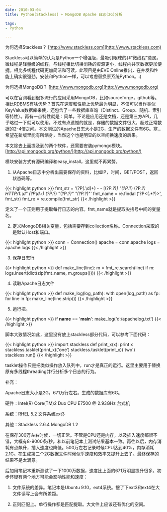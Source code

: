 ```yaml
---
date: 2010-03-04
title: Python(Stackless) + MongoDB Apache 日志(2G)分析

tags:
- Python

---
```


为何选择Stackless？ [http://www.stackless.com](http://www.stackless.com)

Stackless可以简单的认为是Python一个增强版，最吸引眼球的非“微线程”莫属。微线程是轻量级的线程，与线程相比切换消耗的资源更小，线程内共享数据更加便捷。相比多线程代码更加简洁和可读。此项目是由EVE Online推出，在并发和性能上确实很强劲。安装和Python一样，可以考虑替换原系统Python。:)

为何选择MongoDB？ [http://www.mongodb.org](http://www.mongodb.org)

可以在官网看到很多流行的应用采用MongoDB，比如sourceforge，github等。相比RDBMS有啥优势？首先在速度和性能上优势最为明显，不仅可以当作类似KeyValue数据库来使，还包含了一些数据库查询（Distinct、Group、随机、索引等特性）。再有一点特性就是：简单。不论是应用还是文档，还是第三方API，几乎略过一下就可以使用。不过有点遗憾的就是，存储的数据文件很大，超过正常数据的2-4倍之间。本文测试的Apache日志大小是2G，生产的数据文件有6G。寒...希望在新版里能有所缩身，当然这个也是明显的以空间换速度的后果。

本文除去上面提及到的两个软件，还需要安装pymongo模块。[http://api.mongodb.org/python/](http://api.mongodb.org/python/)

模块安装方式有源码编译和easy_install，这里就不再累赘。

1. 从Apache日志中分析出需要保存的资料，比如IP，时间，GET/POST，返回状态码等。

{{< highlight python >}}
fmt_str  = '(?P<ip>[.\d]+) - - \[(?P<time>.*?)\] "(?P<method>.*?) (?P<uri>.*?) HTTP/1.\d" (?P<status>\d+) (?P<length>.*?) "(?P<referere>.*?)" "(?P<agent>.*?)"'
fmt_name = re.findall('\?P<(.*?)>', fmt_str)
fmt_re   = re.compile(fmt_str)
{{< /highlight >}}

定义了一个正则用于提取每行日志的内容。fmt_name就是提取尖括号中间的变量名。

2. 定义MongoDB相关变量，包括需要存到collection名称。Connection采取的是默认Host和端口。

{{< highlight python >}}
conn     = Connection()
apache   = conn.apache
logs     = apache.logs
{{< /highlight >}}

3. 保存日志行

{{< highlight python >}}
def make_line(line):
    m = fmt_re.search(line)
    if m:
        logs.insert(dict(zip(fmt_name, m.groups())))
{{< /highlight >}}

4. 读取Apache日志文件

{{< highlight python >}}
def make_log(log_path):
    with open(log_path) as fp:
        for line in fp:
            make_line(line.strip())
{{< /highlight >}}

5. 运行把。

{{< highlight python >}}
if __name__ == '__main__':
    make_log('d:/apachelog.txt')
{{< /highlight >}}

脚本大致情况如此，这里没有放上stackless部分代码，可以参考下面代码：

{{< highlight python >}}
import stackless
def print_x(x):
    print x
stackless.tasklet(print_x)('one')
stackless.tasklet(print_x)('two')
stackless.run()
{{< /highlight >}}

tasklet操作只是把类似操作放入队列中，run才是真正的运行。这里主要用于替换原有多线程threading并行分析多个日志的行为。

补充：

Apache日志大小是2G，671万行左右。生成的数据库有6G。

硬件：Intel(R) Core(TM)2 Duo CPU E7500 @ 2.93GHz 台式机

系统：RHEL 5.2 文件系统ext3

其他：Stackless 2.6.4 MongoDB 1.2

在保存300万左右时候，一切正常。不管是CPU还是内存，以及插入速度都很不错，大概有8-9000条/秒。和以前笔记本上测试结果基本一致。再往以后，内存消耗有点飙升，插入速度也降低。500万左右记录时候CPU达到40%，内存消耗2.1G。在生成第二个2G数据文件时候似乎速度和效率又提升上去了。最终保存的结果不是太满意。

后加用笔记本重新测试了一下1000万数据，速度比上面的671万明显提升很多。初步怀疑有两个地方可能会影响性能和速度：

1. 文件系统的差异。笔记本是Ubuntu 9.10，ext4系统。搜了下ext3和ext4在大文件读写上会有所差距。

2. 正则匹配上。单行操作都是匹配提取。大文件上应该还有优化的空间。

